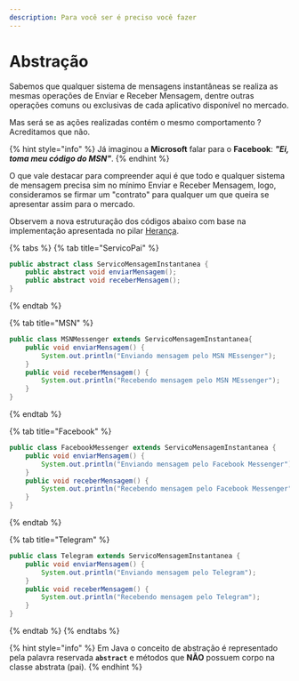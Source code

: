 ```yaml
---
description: Para você ser é preciso você fazer
---
```


# Abstração

Sabemos que qualquer sistema de mensagens instantâneas se realiza as mesmas operações de Enviar e Receber Mensagem, dentre outras operações comuns ou exclusivas de cada aplicativo disponível no mercado.

Mas será se as ações realizadas contém o mesmo comportamento ? Acreditamos que não.

{% hint style="info" %}
Já imaginou a **Microsoft** falar para o **Facebook**: _**"Ei, toma meu código do MSN"**_.
{% endhint %}

O que vale destacar para compreender aqui é que todo e qualquer sistema de mensagem precisa sim no mínimo Enviar e Receber Mensagem, logo, consideramos se firmar um "contrato" para qualquer um que queira se apresentar assim para o mercado.

Observem a nova estruturação dos códigos abaixo com base na implementação apresentada no pilar [Herança](heranca.md).

{% tabs %}
{% tab title="ServicoPai" %}
```java
public abstract class ServicoMensagemInstantanea {
	public abstract void enviarMensagem();
	public abstract void receberMensagem();	
}
```
{% endtab %}

{% tab title="MSN" %}
```java
public class MSNMessenger extends ServicoMensagemInstantanea{
	public void enviarMensagem() {
		System.out.println("Enviando mensagem pelo MSN MEssenger");
	}
	public void receberMensagem() {
		System.out.println("Recebendo mensagem pelo MSN MEssenger");
	}
}
```
{% endtab %}

{% tab title="Facebook" %}
```java
public class FacebookMessenger extends ServicoMensagemInstantanea {
	public void enviarMensagem() {
		System.out.println("Enviando mensagem pelo Facebook Messenger");
	}
	public void receberMensagem() {
		System.out.println("Recebendo mensagem pelo Facebook Messenger");
	}
}
```
{% endtab %}

{% tab title="Telegram" %}
```java
public class Telegram extends ServicoMensagemInstantanea {
	public void enviarMensagem() {
		System.out.println("Enviando mensagem pelo Telegram");
	}
	public void receberMensagem() {
		System.out.println("Recebendo mensagem pelo Telegram");
	}
}

```
{% endtab %}
{% endtabs %}

{% hint style="info" %}
Em Java o conceito de abstração é representado pela palavra reservada **`abstract`** e métodos que  **NÃO** possuem corpo na classe abstrata (pai).
{% endhint %}
